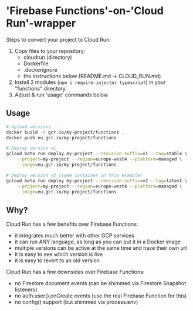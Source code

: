 # 'Firebase Functions'-on-'Cloud Run'-wrapper
Steps to convert your project to Cloud Run:
1. Copy files to your repository:
	- cloudrun (directory)
	- Dockerfile
	- .dockerignore
	- the instructions below (README.md -> CLOUD_RUN.md)
2. Install 2 modules (`npm i require-injector typescript`) in your "functions" directory.
3. Adjust & run 'usage' commands below

## Usage
```bash
# Upload versions
docker build -t gcr.io/my-project/functions .
docker push eu.gcr.io/my-project/functions

# Deploy version v1
gcloud beta run deploy my-project --revision-suffix=v1 --tag=stable \
	--project=my-project --region=europe-west4 --platform=managed \
	--image=eu.gcr.io/my-project/functions

# Deploy version v2 (same container in this example)
gcloud beta run deploy my-project --revision-suffix=v2 --tag=latest \
	--project=my-project --region=europe-west4 --platform=managed \
	--image=eu.gcr.io/my-project/functions
```

## Why?
Cloud Run has a few benefits over Firebase Functions:
- it integrates much better with other GCP services
- it can run ANY language, as long as you can put it in a Docker image
- multiple versions can be active at the same time and have their own url
- it is easy to see which version is live
- it is easy to revert to an old version

Cloud Run has a few downsides over Firebase Functions:
- no Firestore document events (can be shimmed via Firestore Snapshot listeners)
- no auth.user().onCreate events (use the real Firebase Function for this)
- no config() support (but shimmed via process.env)
